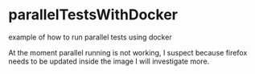 # parallelTestsWithDocker
example of how to run parallel tests using docker

At the moment parallel running is not working, I suspect because firefox needs to be updated inside the image
I will investigate more.

